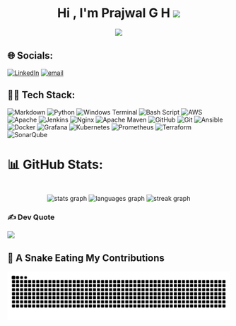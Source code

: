   <h1 align="center">Hi , I'm Prajwal G H <img src="https://media.giphy.com/media/hvRJCLFzcasrR4ia7z/giphy.gif" width="35"></h1>
<p align="center">
  <a href="https://github.com/DenverCoder1/readme-typing-svg"><img src="https://readme-typing-svg.herokuapp.com?font=Time+New+Roman&amp;color=%23C8BE25&amp;size=25&amp;center=true&amp;vCenter=true&amp;width=600&amp;height=100&amp;lines=AWS+Cloud+DevOps+Engineer;B.Tech+in+Mechatronics+Engineer;Always+learning+new+things"></a>
</p>

<!--
**Git-Prajwal-GH/Git-Prajwal-GH** is a ✨ _special_ ✨ repository because its `README.md` (this file) appears on your GitHub profile.

Here are some ideas to get you started:

- 🔭 I’m currently working on ...
- 🌱 I’m currently learning ...
- 👯 I’m looking to collaborate on ...
- 🤔 I’m looking for help with ...
- 💬 Ask me about ...
- 📫 How to reach me: ...
- 😄 Pronouns: ...
- ⚡ Fun fact: ...
-->


## 🌐 Socials:
[![LinkedIn](https://img.shields.io/badge/LinkedIn-%230077B5.svg?logo=linkedin&logoColor=white)](https://linkedin.com/in/linkedin.com/in/prajwal-g-h-3246461a0) [![email](https://img.shields.io/badge/Email-D14836?logo=gmail&logoColor=white)](mailto:prajwalhanchinal917@gmail.com) 

## 🧑‍💻 Tech Stack:
![Markdown](https://img.shields.io/badge/markdown-%23000000.svg?style=plastic&logo=markdown&logoColor=white) ![Python](https://img.shields.io/badge/python-3670A0?style=plastic&logo=python&logoColor=ffdd54) ![Windows Terminal](https://img.shields.io/badge/Windows%20Terminal-%234D4D4D.svg?style=plastic&logo=windows-terminal&logoColor=white) ![Bash Script](https://img.shields.io/badge/bash_script-%23121011.svg?style=plastic&logo=gnu-bash&logoColor=white) ![AWS](https://img.shields.io/badge/AWS-%23FF9900.svg?style=plastic&logo=amazon-aws&logoColor=white) ![Apache](https://img.shields.io/badge/apache-%23D42029.svg?style=plastic&logo=apache&logoColor=white) ![Jenkins](https://img.shields.io/badge/jenkins-%232C5263.svg?style=plastic&logo=jenkins&logoColor=white) ![Nginx](https://img.shields.io/badge/nginx-%23009639.svg?style=plastic&logo=nginx&logoColor=white) ![Apache Maven](https://img.shields.io/badge/Apache%20Maven-C71A36?style=plastic&logo=Apache%20Maven&logoColor=white) ![GitHub](https://img.shields.io/badge/github-%23121011.svg?style=plastic&logo=github&logoColor=white) ![Git](https://img.shields.io/badge/git-%23F05033.svg?style=plastic&logo=git&logoColor=white) ![Ansible](https://img.shields.io/badge/ansible-%231A1918.svg?style=plastic&logo=ansible&logoColor=white) ![Docker](https://img.shields.io/badge/docker-%230db7ed.svg?style=plastic&logo=docker&logoColor=white) ![Grafana](https://img.shields.io/badge/grafana-%23F46800.svg?style=plastic&logo=grafana&logoColor=white) ![Kubernetes](https://img.shields.io/badge/kubernetes-%23326ce5.svg?style=plastic&logo=kubernetes&logoColor=white) ![Prometheus](https://img.shields.io/badge/Prometheus-E6522C?style=plastic&logo=Prometheus&logoColor=white) ![Terraform](https://img.shields.io/badge/terraform-%235835CC.svg?style=plastic&logo=terraform&logoColor=white) ![SonarQube](https://img.shields.io/badge/SonarQube-black?style=plastic&logo=sonarqube&logoColor=4E9BCD)
# 📊 GitHub Stats:
###
<br clear="both">

<div align="center">
  <img src="https://github-readme-stats.vercel.app/api?username=Git-prajwal-GH&hide_title=false&hide_rank=false&show_icons=true&include_all_commits=false&count_private=true&disable_animations=false&theme=default&locale=en&hide_border=false&order=1" height="160" alt="stats graph"  />
  <img src="https://github-readme-stats.vercel.app/api/top-langs?username=Git-prajwal-GH&locale=en&hide_title=false&layout=compact&card_width=320&langs_count=6&theme=default&hide_border=false&order=2" height="160" alt="languages graph"  />
  <img src="https://streak-stats.demolab.com?user=Git-prajwal-GH&locale=en&mode=daily&theme=default&hide_border=false&border_radius=6&order=3" height="160" alt="streak graph"  />
</div>

<!--   >>>>>>>   NOT IN USE    <<<<<<
## <img src="https://github.com/user-attachments/assets/6b20c0ed-6eeb-43e9-95bb-6ada38d33812" width="150px"  height="70" /> Retro Mode
<br clear="both">

<picture>
  <source media="(prefers-color-scheme: dark)" srcset="https://raw.githubusercontent.com/Git-prajwal-GH/Git-prajwal-GH/output/pacman-contribution-graph-dark.svg">
  <source media="(prefers-color-scheme: light)" srcset="https://raw.githubusercontent.com/Git-prajwal-GH/Git-prajwal-GH/output/pacman-contribution-graph.svg">
  <img alt="pacman contribution graph" src="https://raw.githubusercontent.com/Git-prajwal-GH/Git-prajwal-GH/output/pacman-contribution-graph.svg">
</picture>
    >>>>>>>   NOT IN USE    <<<<<<  -->

### ✍️ Dev Quote
![](https://quotes-github-readme.vercel.app/api?type=vetical&theme=tokyonight)

## 🐍 A Snake Eating My Contributions

<picture>
  <source media="(prefers-color-scheme: dark)" srcset="" />
  <source media="(prefers-color-scheme: light)" srcset="https://github.com/Git-Prajwal-GH/Git-Prajwal-GH/blob/output/github-snake.svg" />
  <img alt="github-snake" src="https://github.com/Git-Prajwal-GH/Git-Prajwal-GH/blob/output/github-snake.svg" />
</picture>
